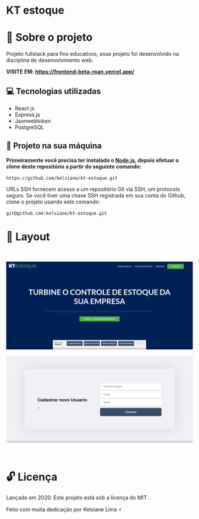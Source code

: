 # KT estoque

# :rocket: Sobre o projeto

Projeto fullstack para fins educativos, esse projeto foi desenvolvido na disciplina de desenvolvimento web.

**VISITE EM: https://frontend-beta-roan.vercel.app/**

## :computer: Tecnologias utilizadas

- React js
- Express.js
- Jsonwebtoken
- PostgreSQL

## :construction_worker: Projeto na sua máquina

**Primeiramente você precisa ter instalado o [Node.js](https://nodejs.org/en/download/), depois efetuar o clone deste repositório a partir do seguinte comando:**

```
https://github.com/kelsiane/kt-estoque.git
```

URLs SSH fornecem acesso a um repositório Git via SSH, um protocolo seguro. Se você tiver uma chave SSH registrada em
sua conta do Github, clone o projeto usando este comando:

```
git@github.com:kelsiane/kt-estoque.git
```

# :art: Layout

<br />
<p align="center">
  <img src="./home.png" />
</p>
<p align="center">
  <img src="./cadastro.png" />
</p>

<br/>

# :unlock: Licença

Lançado em 2020. Este projeto está sob a licença do MIT .

Feito com muita dedicação por Kelsiane Lima :zap:
